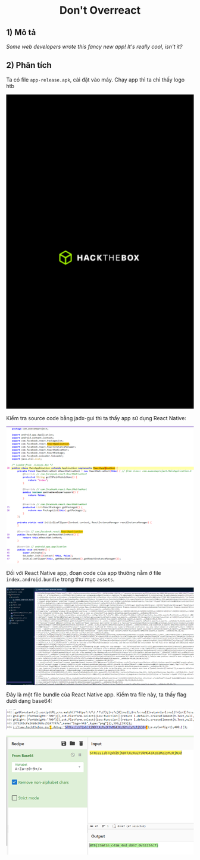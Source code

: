 <div align='center'>

# **Don't Overreact**

</div>

## **1) Mô tả**

*Some web developers wrote this fancy new app! It's really cool, isn't it?*

## **2) Phân tích**

Ta có file `app-release.apk`, cài đặt vào máy. Chạy app thì ta chỉ thấy logo htb

![Alt text](image.png)

Kiểm tra source code bằng jadx-gui thì ta thấy app sử dụng React Native:

![Alt text](image-1.png)

Đối với React Native app, đoạn code của app thường nằm ở file `index.android.bundle` trong thư mục `assets`. 

![](image-2.png)

Đây là một file bundle của React Native app. Kiểm tra file này, ta thấy flag dưới dạng base64:

![Alt text](image-3.png)

![Alt text](image-4.png)